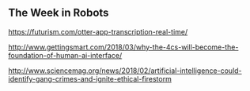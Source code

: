 ## The Week in Robots

https://futurism.com/otter-app-transcription-real-time/

http://www.gettingsmart.com/2018/03/why-the-4cs-will-become-the-foundation-of-human-ai-interface/

http://www.sciencemag.org/news/2018/02/artificial-intelligence-could-identify-gang-crimes-and-ignite-ethical-firestorm
